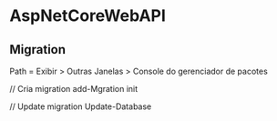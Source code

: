 # AspNetCoreWebAPI

## Migration
Path = Exibir > Outras Janelas > Console do gerenciador de pacotes

// Cria migration
add-Mgration init

// Update migration
Update-Database
